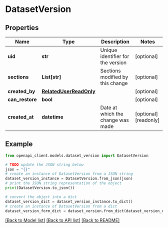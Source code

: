 # DatasetVersion


## Properties

Name | Type | Description | Notes
------------ | ------------- | ------------- | -------------
**uid** | **str** | Unique identifier for the version | [optional] 
**sections** | **List[str]** | Sections modified by this change | [optional] 
**created_by** | [**RelatedUserReadOnly**](RelatedUserReadOnly.md) |  | [optional] 
**can_restore** | **bool** |  | [optional] 
**created_at** | **datetime** | Date at which the change was made | [optional] [readonly] 

## Example

```python
from openapi_client.models.dataset_version import DatasetVersion

# TODO update the JSON string below
json = "{}"
# create an instance of DatasetVersion from a JSON string
dataset_version_instance = DatasetVersion.from_json(json)
# print the JSON string representation of the object
print(DatasetVersion.to_json())

# convert the object into a dict
dataset_version_dict = dataset_version_instance.to_dict()
# create an instance of DatasetVersion from a dict
dataset_version_form_dict = dataset_version.from_dict(dataset_version_dict)
```
[[Back to Model list]](../README.md#documentation-for-models) [[Back to API list]](../README.md#documentation-for-api-endpoints) [[Back to README]](../README.md)


